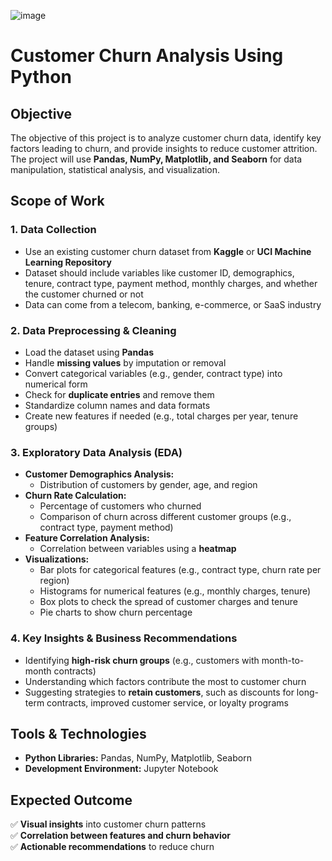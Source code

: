 ![image](https://github.com/user-attachments/assets/36e20066-1248-4f2d-b205-a5c0796c47aa)


# **Customer Churn Analysis Using Python**  

## **Objective**  
The objective of this project is to analyze customer churn data, identify key factors leading to churn, and provide insights to reduce customer attrition. The project will use **Pandas, NumPy, Matplotlib, and Seaborn** for data manipulation, statistical analysis, and visualization.

## **Scope of Work**

### **1. Data Collection**  
- Use an existing customer churn dataset from **Kaggle** or **UCI Machine Learning Repository**  
- Dataset should include variables like customer ID, demographics, tenure, contract type, payment method, monthly charges, and whether the customer churned or not  
- Data can come from a telecom, banking, e-commerce, or SaaS industry  

### **2. Data Preprocessing & Cleaning**  
- Load the dataset using **Pandas**  
- Handle **missing values** by imputation or removal  
- Convert categorical variables (e.g., gender, contract type) into numerical form  
- Check for **duplicate entries** and remove them  
- Standardize column names and data formats  
- Create new features if needed (e.g., total charges per year, tenure groups)  

### **3. Exploratory Data Analysis (EDA)**  
- **Customer Demographics Analysis:**  
  - Distribution of customers by gender, age, and region  
- **Churn Rate Calculation:**  
  - Percentage of customers who churned  
  - Comparison of churn across different customer groups (e.g., contract type, payment method)  
- **Feature Correlation Analysis:**  
  - Correlation between variables using a **heatmap**  
- **Visualizations:**  
  - Bar plots for categorical features (e.g., contract type, churn rate per region)  
  - Histograms for numerical features (e.g., monthly charges, tenure)  
  - Box plots to check the spread of customer charges and tenure  
  - Pie charts to show churn percentage  

### **4. Key Insights & Business Recommendations**  
- Identifying **high-risk churn groups** (e.g., customers with month-to-month contracts)  
- Understanding which factors contribute the most to customer churn  
- Suggesting strategies to **retain customers**, such as discounts for long-term contracts, improved customer service, or loyalty programs  

## **Tools & Technologies**  
- **Python Libraries:** Pandas, NumPy, Matplotlib, Seaborn  
- **Development Environment:** Jupyter Notebook 

## **Expected Outcome**  
✅ **Visual insights** into customer churn patterns  
✅ **Correlation between features and churn behavior**  
✅ **Actionable recommendations** to reduce churn
